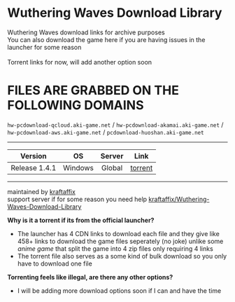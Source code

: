 # Wuthering Waves Download Library
Wuthering Waves download links for archive purposes \
You can also download the game here if you are having issues in the launcher for  some reason \
\
Torrent links for now, will add another option soon

# FILES ARE GRABBED ON THE FOLLOWING DOMAINS
`hw-pcdownload-qcloud.aki-game.net`‎ / `hw-pcdownload-akamai.aki-game.net` /
`hw-pcdownload-aws.aki-game.net` / 
`pcdownload-huoshan.aki-game.net`
___
| Version | OS | Server | Link |
|:-------:|:--:|:------:|:----:|
| Release 1.4.1 | Windows | Global | [torrent](https://github.com/KraftAffix/Wuthering-Waves-Download-Library/raw/refs/heads/main/Wuthering%20Waves%20Game.torrent) |
___
maintained by [kraftaffix](https://github.com/KraftAffix) \
support server if for some reason you need help [kraftaffix/Wuthering-Waves-Download-Library](https://discord.gg/f3fTWdDmh5)

**Why is it a torrent if its from the official launcher?**
- The launcher has 4 CDN links to download each file and they give like 458+ links to download the game files seperately (no joke) unlike some _anime game_ that split the game into 4 zip files only requiring 4 links
- The torrent file also serves as a some kind of bulk download so you only have to download one file

**Torrenting feels like illegal, are there any other options?**
- I will be adding more download options soon if I can and have the time
